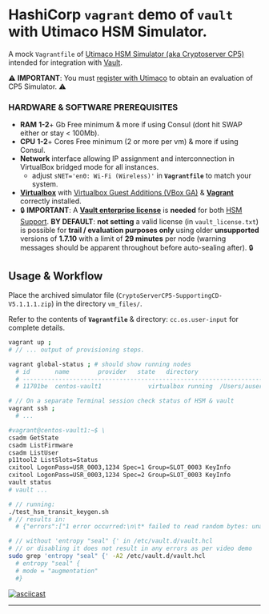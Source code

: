 # HashiCorp `vagrant` demo of `vault` with Utimaco HSM Simulator.

A mock `Vagrantfile` of [Utimaco HSM Simulator (aka Cryptoserver CP5)](https://hsm.utimaco.com/products-hardware-security-modules/hsm-simulators/securityserver-simulator/) intended for integration with [Vault](https://www.vaultproject.io/).

:warning: **IMPORTANT**: You must [register with Utimaco](https://support.hsm.utimaco.com/) to obtain an evaluation of CP5 Simulator. :warning:

### HARDWARE & SOFTWARE PREREQUISITES

 - **RAM** **1-2**+ Gb Free minimum & more if using Consul (dont hit SWAP either or stay < 100Mb).
 - **CPU** **1-2**+ Cores Free minimum (2 or more per vm) & more if using Consul.
 - **Network** interface allowing IP assignment and interconnection in VirtualBox bridged mode for all instances.
   - adjust `sNET='en0: Wi-Fi (Wireless)'` in **`Vagrantfile`** to match your system.
 - [**Virtualbox**](https://www.virtualbox.org/) with [Virtualbox Guest Additions (VBox GA)](https://download.virtualbox.org/virtualbox/) & [**Vagrant**](https://www.vagrantup.com/) correctly installed.
 - :lock: **IMPORTANT**: A [**Vault enterprise license**](https://www.hashicorp.com/products/vault/pricing/) is **needed** for both [HSM Support](https://www.vaultproject.io/docs/enterprise/hsm). **BY DEFAULT**: **not setting** a valid license (in `vault_license.txt`) is possible for **trail / evaluation purposes only** using older **unsupported** versions of **1.7.10** with a limit of **29 minutes** per node (warning messages should be apparent throughout before auto-sealing after). :lock:


## Usage & Workflow

Place the archived simulator file (`CryptoServerCP5-SupportingCD-V5.1.1.1.zip`) in the directory `vm_files/`.

Refer to the contents of **`Vagrantfile`** & directory: `cc.os.user-input` for complete details.


```bash
vagrant up ;
# // ... output of provisioning steps.

vagrant global-status ; # should show running nodes
  # id       name        provider   state   directory
  # -------------------------------------------------------------------------------------
  # 11701be  centos-vault1             virtualbox running  /Users/auser/hashicorp.vagrant_vault-hsm_utimaco_simulator

# // On a separate Terminal session check status of HSM & vault
vagrant ssh ;
  # ...

#vagrant@centos-vault1:~$ \
csadm GetState
csadm ListFirmware
csadm ListUser
p11tool2 ListSlots=Status
cxitool LogonPass=USR_0003,1234 Spec=1 Group=SLOT_0003 KeyInfo
cxitool LogonPass=USR_0003,1234 Spec=2 Group=SLOT_0003 KeyInfo
vault status
# vault ...
```

```bash
# // running:
./test_hsm_transit_keygen.sh
# // results in:
  # {"errors":["1 error occurred:\n\t* failed to read random bytes: unable to fill provided buffer with entropy: failed to read random bytes: unable to fill provided buffer with entropy: error initializing session for reading random bytes: error logging in to HSM: pkcs11: 0x100: CKR_USER_ALREADY_LOGGED_IN\n\n"]}

# // without 'entropy "seal" {' in /etc/vault.d/vault.hcl
# // or disabling it does not result in any errors as per video demo
sudo grep 'entropy "seal" {' -A2 /etc/vault.d/vault.hcl
  # entropy "seal" {
  #	mode = "augmentation"
  #}
```

[![asciicast](https://asciinema.org/a/407558.svg)](https://asciinema.org/a/407558)

------
